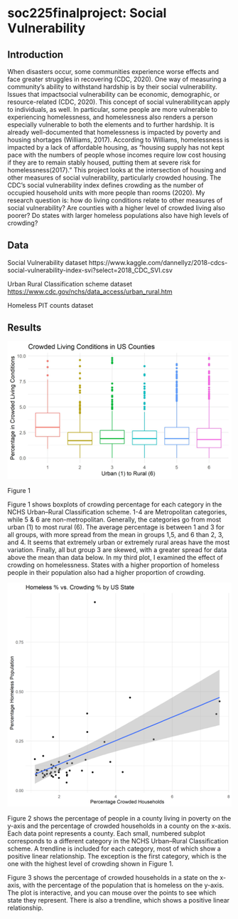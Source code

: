 # soc225finalproject: Social Vulnerability

<h2> Introduction </h2>

When disasters occur, some communities experience worse effects and face greater struggles
in recovering (CDC, 2020). One way of measuring a community’s ability to withstand hardship 
is by their social vulnerability. Issues that impactsocial vulnerability can be economic, 
demographic, or resource-related (CDC, 2020). This concept of social vulnerabilitycan apply 
to individuals, as well. In particular, some people are more vulnerable to experiencing 
homelessness, and homelessness also renders a person especially vulnerable to both the elements 
and to further hardship. It is already well-documented that homelessness is impacted by poverty
and housing shortages (Williams, 2017). According to Williams, homelessness is impacted by a 
lack of affordable housing, as “housing supply has not kept pace with the numbers of people
whose incomes require low cost housing if they are to remain stably housed, putting them at 
severe risk for homelessness(2017).” This project looks at the intersection of housing and 
other measures of social vulnerability, particularly crowded housing. The CDC’s social 
vulnerability index defines crowding as the number of occupied household units with more 
people than rooms (2020). My research question is: how do living conditions relate to other
measures of social vulnerability? Are counties with a higher level of crowded living also 
poorer? Do states with larger homeless populations also have high levels of crowding? 

<h2> Data </h2>
Social Vulnerability dataset https://www.kaggle.com/dannellyz/2018-cdcs-social-vulnerability-index-svi?select=2018_CDC_SVI.csv

Urban Rural Classification scheme dataset
https://www.cdc.gov/nchs/data_access/urban_rural.htm

Homeless PIT counts dataset

<h2> Results </h2>

![crowding boxplots](https://github.com/niamhf575/soc225finalproject/blob/master/crowding_boxplot.jpg?)

Figure 1

Figure 1 shows boxplots of crowding percentage for each category in the NCHS Urban–Rural Classification scheme. 1-4 are Metropolitan categories, while 5 & 6 are non-metropolitan. Generally, the categories go from most urban (1) to most rural (6). The average percentage is between 1 and 3 for all groups, with more spread from the mean in groups 1,5, and 6 than 2, 3, and 4. It seems that extremely urban or extremely rural areas have the most variation. Finally, all but group 3 are skewed, with a greater spread for data above the mean than data below. In my third plot, I examined the effect of crowding on homelessness. States with a higher proportion of homeless people in their population also had a higher proportion of crowding. 

![crowding boxplots](https://github.com/niamhf575/soc225finalproject/blob/master/homelessness_v_crowding.png?)

Figure 2 shows the percentage of people in a county living in poverty on the y-axis and the percentage of crowded households in a county on the x-axis. Each data point represents a county. Each small, numbered subplot corresponds to a different category in the NCHS Urban–Rural Classification scheme. A trendline is included for each category, most of which show a positive linear relationship. The exception is the first category, which is the one with the highest level of crowding shown in Figure 1. 

Figure 3 shows the percentage of crowded households in a state on the x-axis, with the percentage of the population that is homeless on the y-axis. The plot is interactive, and you can mouse over the points to see which state they represent. There is also a trendline, which shows a positive linear relationship. 

